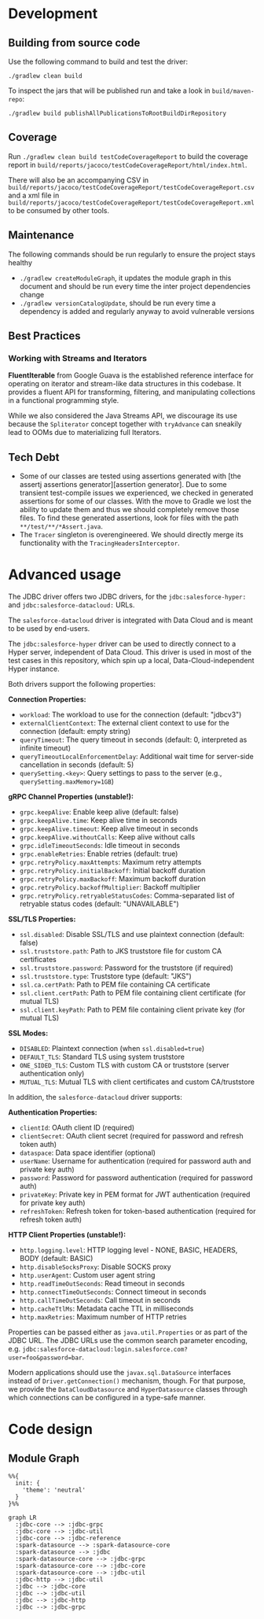 # Development

## Building from source code

Use the following command to build and test the driver:

```shell
./gradlew clean build
```

To inspect the jars that will be published run and take a look in `build/maven-repo`:

```shell
./gradlew build publishAllPublicationsToRootBuildDirRepository
```

## Coverage

Run `./gradlew clean build testCodeCoverageReport` to build the coverage report in `build/reports/jacoco/testCodeCoverageReport/html/index.html`.

There will also be an accompanying CSV in `build/reports/jacoco/testCodeCoverageReport/testCodeCoverageReport.csv` and a xml file in `build/reports/jacoco/testCodeCoverageReport/testCodeCoverageReport.xml` to be consumed by other tools.

## Maintenance

The following commands should be run regularly to ensure the project stays healthy
- `./gradlew createModuleGraph`, it updates the module graph in this document and should be run every time the inter project dependencies change
- `./gradlew versionCatalogUpdate`, should be run every time a dependency is added and regularly anyway to avoid vulnerable versions

## Best Practices

### Working with Streams and Iterators

**FluentIterable** from Google Guava is the established reference interface for operating on iterator and stream-like data structures in this codebase. It provides a fluent API for transforming, filtering, and manipulating collections in a functional programming style.

While we also considered the Java Streams API, we discourage its use because the `Spliterator` concept together with `tryAdvance` can sneakily lead to OOMs due to materializing full Iterators.

## Tech Debt

- Some of our classes are tested using assertions generated with [the assertj assertions generator][assertion generator]. Due to some transient test-compile issues we experienced, we checked in generated assertions for some of our classes. With the move to Gradle we lost the ability to update them and thus we should completely remove those files. To find these generated assertions, look for files with the path `**/test/**/*Assert.java`.
- The `Tracer` singleton is overengineered. We should directly merge its functionality with the `TracingHeadersInterceptor`.

# Advanced usage

The JDBC driver offers two JDBC drivers, for the `jdbc:salesforce-hyper:`
and `jdbc:salesforce-datacloud:` URLs.

The `salesforce-datacloud` driver is integrated with Data Cloud and is meant
to be used by end-users.

The `jdbc:salesforce-hyper` driver can be used to directly connect to a Hyper
server, independent of Data Cloud. This driver is used in most of the test cases
in this repository, which spin up a local, Data-Cloud-independent Hyper instance.

Both drivers support the following properties:

**Connection Properties:**
- `workload`: The workload to use for the connection (default: "jdbcv3")
- `externalClientContext`: The external client context to use for the connection (default: empty string)
- `queryTimeout`: The query timeout in seconds (default: 0, interpreted as infinite timeout)
- `queryTimeoutLocalEnforcementDelay`: Additional wait time for server-side cancellation in seconds (default: 5)
- `querySetting.<key>`: Query settings to pass to the server (e.g., `querySetting.maxMemory=1GB`)

**gRPC Channel Properties (unstable!):**
- `grpc.keepAlive`: Enable keep alive (default: false)
- `grpc.keepAlive.time`: Keep alive time in seconds
- `grpc.keepAlive.timeout`: Keep alive timeout in seconds
- `grpc.keepAlive.withoutCalls`: Keep alive without calls
- `grpc.idleTimeoutSeconds`: Idle timeout in seconds
- `grpc.enableRetries`: Enable retries (default: true)
- `grpc.retryPolicy.maxAttempts`: Maximum retry attempts
- `grpc.retryPolicy.initialBackoff`: Initial backoff duration
- `grpc.retryPolicy.maxBackoff`: Maximum backoff duration
- `grpc.retryPolicy.backoffMultiplier`: Backoff multiplier
- `grpc.retryPolicy.retryableStatusCodes`: Comma-separated list of retryable status codes (default: "UNAVAILABLE")

**SSL/TLS Properties:**
- `ssl.disabled`: Disable SSL/TLS and use plaintext connection (default: false)
- `ssl.truststore.path`: Path to JKS truststore file for custom CA certificates
- `ssl.truststore.password`: Password for the truststore (if required)
- `ssl.truststore.type`: Truststore type (default: "JKS")
- `ssl.ca.certPath`: Path to PEM file containing CA certificate
- `ssl.client.certPath`: Path to PEM file containing client certificate (for mutual TLS)
- `ssl.client.keyPath`: Path to PEM file containing client private key (for mutual TLS)

**SSL Modes:**
- `DISABLED`: Plaintext connection (when `ssl.disabled=true`)
- `DEFAULT_TLS`: Standard TLS using system truststore
- `ONE_SIDED_TLS`: Custom TLS with custom CA or truststore (server authentication only)
- `MUTUAL_TLS`: Mutual TLS with client certificates and custom CA/truststore

In addition, the `salesforce-datacloud` driver supports:

**Authentication Properties:**
- `clientId`: OAuth client ID (required)
- `clientSecret`: OAuth client secret (required for password and refresh token auth)
- `dataspace`: Data space identifier (optional)
- `userName`: Username for authentication (required for password auth and private key auth)
- `password`: Password for password authentication (required for password auth)
- `privateKey`: Private key in PEM format for JWT authentication (required for private key auth)
- `refreshToken`: Refresh token for token-based authentication (required for refresh token auth)

**HTTP Client Properties (unstable!):**
- `http.logging.level`: HTTP logging level - NONE, BASIC, HEADERS, BODY (default: BASIC)
- `http.disableSocksProxy`: Disable SOCKS proxy
- `http.userAgent`: Custom user agent string
- `http.readTimeOutSeconds`: Read timeout in seconds
- `http.connectTimeOutSeconds`: Connect timeout in seconds
- `http.callTimeOutSeconds`: Call timeout in seconds
- `http.cacheTtlMs`: Metadata cache TTL in milliseconds
- `http.maxRetries`: Maximum number of HTTP retries

Properties can be passed either as `java.util.Properties` or as part of the
JDBC URL. The JDBC URLs use the common search parameter encoding, e.g.
`jdbc:salesforce-datacloud:login.salesforce.com?user=foo&password=bar`.

Modern applications should use the `javax.sql.DataSource` interfaces instead
of `Driver.getConnection()` mechanism, though. For that purpose, we provide the
`DataCloudDatasource` and `HyperDatasource` classes through which connections
can be configured in a type-safe manner.

# Code design

## Module Graph

```mermaid
%%{
  init: {
    'theme': 'neutral'
  }
}%%

graph LR
  :jdbc-core --> :jdbc-grpc
  :jdbc-core --> :jdbc-util
  :jdbc-core --> :jdbc-reference
  :spark-datasource --> :spark-datasource-core
  :spark-datasource --> :jdbc
  :spark-datasource-core --> :jdbc-grpc
  :spark-datasource-core --> :jdbc-core
  :spark-datasource-core --> :jdbc-util
  :jdbc-http --> :jdbc-util
  :jdbc --> :jdbc-core
  :jdbc --> :jdbc-util
  :jdbc --> :jdbc-http
  :jdbc --> :jdbc-grpc
```
